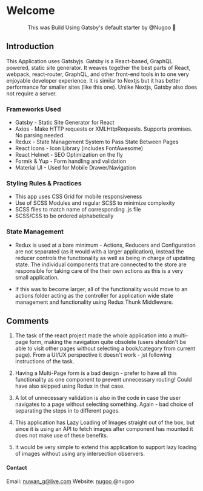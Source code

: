 # Welcome
<p align="center">
  This was Build Using Gatsby's default starter by @Nugoo 🚀
</p>


## Introduction
This Application uses Gatsbyjs. Gatsby is a React-based, GraphQL powered, static site generator. It weaves together the best parts of React, webpack, react-router, GraphQL, and other front-end tools in to one very enjoyable developer experience. It is similar to Nextjs but it has better performance for smaller sites (like this one). Unlike Nextjs, Gatsby also does not require a server.

### Frameworks Used
* Gatsby - Static Site Generator for React
* Axios - Make HTTP requests or XMLHttpRequests. Supports promises. No parsing needed.
* Redux - State Management System to Pass State Between Pages
* React Icons - Icon Library (includes FontAwesome)
* React Helmet - SEO Optimization on the fly
* Formik & Yup - Form handling and validation
* Material UI - Used for Mobile Drawer/Navigation


### Styling Rules & Practices
* This app uses CSS Grid for mobile responsiveness
* Use of SCSS Modules and regular SCSS to minimize complexity
* SCSS files to match name of corresponding .js file
* SCSS/CSS to be ordered alphabetically

### State Management
* Redux is used at a bare minimum - Actions, Reducers and Configuration are not separated (as it would with a larger application), instead the reducer controls the functionality as well as being in charge of updating state. The individual components that are connected to the store are responsible for taking care of the their own actions as this is a very small application. 

* If this was to become larger, all of the functionality would move to an actions folder acting as the controller for application wide state management and functionality using Redux Thunk Middleware.

## Comments
1. The task of the react project made the whole application into a multi-page form, making the navigation quite obsolete (users shouldn't be able to visit other pages without selecting a book/category from current page). From a UI/UX perspective it doesn't work - jst following instructions of the task.

2. Having a Multi-Page form is a bad design - prefer to have all this functionality as one component to prevent unnecessary routing! Could have also skipped using Redux in that case.

3. A lot of unnecessary validation is also in the code in case the user navigates to a page without selecting something. Again - bad choice of separating the steps in to different pages.

4. This application has Lazy Loading of Images straight out of the box, but since it is using an API to fetch images after component has mounted it does not make use of these benefits.

5. It would be very simple to extend this application to support lazy loading of images without using any intersection observers.


#### Contact
Email: nuwan_g@live.com
Website: <a href="www.stem.lk" target="blank"> nugoo </a>
@nugoo




